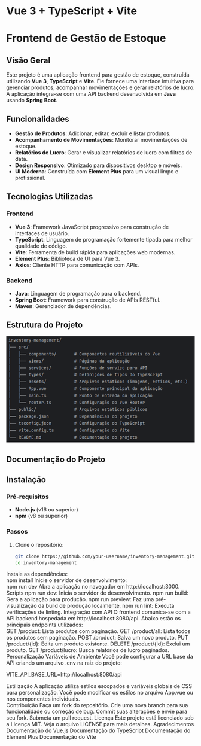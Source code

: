 # Vue 3 + TypeScript + Vite

# Frontend de Gestão de Estoque

## Visão Geral

Este projeto é uma aplicação frontend para gestão de estoque, construída utilizando **Vue 3**, **TypeScript** e **Vite**. Ele fornece uma interface intuitiva para gerenciar produtos, acompanhar movimentações e gerar relatórios de lucro. A aplicação integra-se com uma API backend desenvolvida em **Java** usando **Spring Boot**.

## Funcionalidades

- **Gestão de Produtos**: Adicionar, editar, excluir e listar produtos.
- **Acompanhamento de Movimentações**: Monitorar movimentações de estoque.
- **Relatórios de Lucro**: Gerar e visualizar relatórios de lucro com filtros de data.
- **Design Responsivo**: Otimizado para dispositivos desktop e móveis.
- **UI Moderna**: Construída com **Element Plus** para um visual limpo e profissional.

## Tecnologias Utilizadas

### Frontend
- **Vue 3**: Framework JavaScript progressivo para construção de interfaces de usuário.
- **TypeScript**: Linguagem de programação fortemente tipada para melhor qualidade de código.
- **Vite**: Ferramenta de build rápida para aplicações web modernas.
- **Element Plus**: Biblioteca de UI para Vue 3.
- **Axios**: Cliente HTTP para comunicação com APIs.

### Backend
- **Java**: Linguagem de programação para o backend.
- **Spring Boot**: Framework para construção de APIs RESTful.
- **Maven**: Gerenciador de dependências.

## Estrutura do Projeto

![img.png](img.png)

## Documentação do Projeto

## Instalação

### Pré-requisitos
- **Node.js** (v16 ou superior)
- **npm** (v8 ou superior)

### Passos
1. Clone o repositório:
   ```bash
   git clone https://github.com/your-username/inventory-management.git
   cd inventory-management

Instale as dependências:  
npm install
Inicie o servidor de desenvolvimento:  
npm run dev
Abra a aplicação no navegador em http://localhost:3000.  
Scripts
npm run dev: Inicia o servidor de desenvolvimento.
npm run build: Gera a aplicação para produção.
npm run preview: Faz uma pré-visualização da build de produção localmente.
npm run lint: Executa verificações de linting.
Integração com API
O frontend comunica-se com a API backend hospedada em http://localhost:8080/api. Abaixo estão os principais endpoints utilizados:  
GET /product: Lista produtos com paginação.
GET /product/all: Lista todos os produtos sem paginação.
POST /product: Salva um novo produto.
PUT /product/{id}: Edita um produto existente.
DELETE /product/{id}: Exclui um produto.
GET /product/lucro: Busca relatórios de lucro paginados.
Personalização
Variáveis de Ambiente
Você pode configurar a URL base da API criando um arquivo .env na raiz do projeto:

VITE_API_BASE_URL=http://localhost:8080/api

Estilização
A aplicação utiliza estilos escopados e variáveis globais de CSS para personalização. Você pode modificar os estilos no arquivo App.vue ou nos componentes individuais.  
Contribuição
Faça um fork do repositório.
Crie uma nova branch para sua funcionalidade ou correção de bug.
Commit suas alterações e envie para seu fork.
Submeta um pull request.
Licença
Este projeto está licenciado sob a Licença MIT. Veja o arquivo LICENSE para mais detalhes.
Agradecimentos
Documentação do Vue.js
Documentação do TypeScript
Documentação do Element Plus
Documentação do Vite
